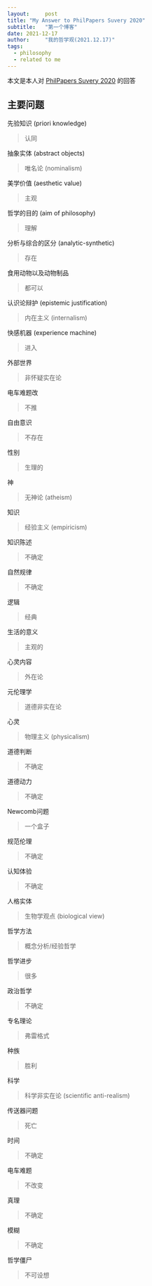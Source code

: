 ```yaml
---
layout:     post
title: "My Answer to PhilPapers Suvery 2020"
subtitle:   "第一个博客"
date: 2021-12-17
author:     "我的哲学观(2021.12.17)"
tags:
  - philosophy
  - related to me
---
```


本文是本人对 [PhilPapers Suvery 2020](https://survey2020.philpeople.org/survey/design/questions) 的回答

## 主要问题

先验知识 (priori knowledge)
> 认同

抽象实体 (abstract objects)
> 唯名论 (nominalism)

美学价值 (aesthetic value)
> 主观

哲学的目的 (aim of philosophy)
> 理解

分析与综合的区分 (analytic-synthetic)
> 存在

食用动物以及动物制品
> 都可以

认识论辩护 (epistemic justification)
> 内在主义 (internalism)

快感机器 (experience machine)
> 进入

外部世界
> 非怀疑实在论

电车难题改
> 不推

自由意识
> 不存在

性别
> 生理的

神
> 无神论 (atheism)

知识
> 经验主义 (empiricism)

知识陈述
> 不确定

自然规律
> 不确定

逻辑
> 经典

生活的意义
> 主观的

心灵内容
> 外在论

元伦理学
> 道德非实在论

心灵
> 物理主义 (physicalism)

道德判断
> 不确定

道德动力
> 不确定

Newcomb问题
> 一个盒子

规范伦理
> 不确定

认知体验
> 不确定

人格实体
> 生物学观点 (biological view)

哲学方法
> 概念分析/经验哲学

哲学进步
> 很多

政治哲学
> 不确定

专名理论
> 弗雷格式

种族
> 胜利

科学
> 科学非实在论 (scientific anti-realism)

传送器问题
> 死亡

时间
> 不确定

电车难题
> 不改变

真理
> 不确定

模糊
> 不确定

哲学僵尸
> 不可设想
